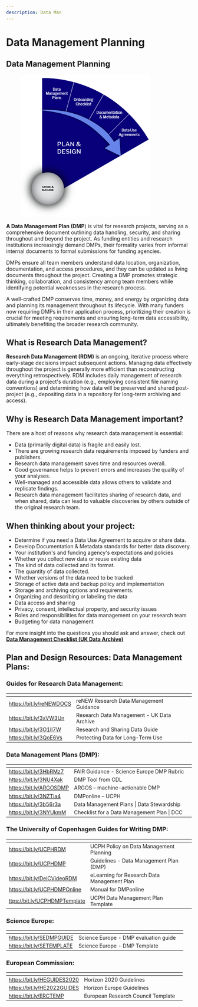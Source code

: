 ```yaml
---
description: Data Man
---
```


# Data Management Planning

## Data Management Planning

<div data-full-width="true">

<figure><img src="../../../../.gitbook/assets/ccc.png" alt=""><figcaption></figcaption></figure>

</div>

**A Data Management Plan (DMP**) is vital for research projects, serving as a comprehensive document outlining data handling, security, and sharing throughout and beyond the project. As funding entities and research institutions increasingly demand DMPs, their formality varies from informal internal documents to formal submissions for funding agencies.

DMPs ensure all team members understand data location, organization, documentation, and access procedures, and they can be updated as living documents throughout the project. Creating a DMP promotes strategic thinking, collaboration, and consistency among team members while identifying potential weaknesses in the research process.

A well-crafted DMP conserves time, money, and energy by organizing data and planning its management throughout its lifecycle. With many funders now requiring DMPs in their application process, prioritizing their creation is crucial for meeting requirements and ensuring long-term data accessibility, ultimately benefiting the broader research community.

## What is Research Data Management?

**Research Data Management (RDM)** is an ongoing, iterative process where early-stage decisions impact subsequent actions. Managing data effectively throughout the project is generally more efficient than reconstructing everything retrospectively. RDM includes daily management of research data during a project's duration (e.g., employing consistent file naming conventions) and determining how data will be preserved and shared post-project (e.g., depositing data in a repository for long-term archiving and access).

## Why is Research Data Management important?

There are a host of reasons why research data management is essential:

* Data (primarily digital data) is fragile and easily lost.
* There are growing research data requirements imposed by funders and publishers.
* Research data management saves time and resources overall.
* Good governance helps to prevent errors and increases the quality of your analyses.
* Well-managed and accessible data allows others to validate and replicate findings.
* Research data management facilitates sharing of research data, and when shared, data can lead to valuable discoveries by others outside of the original research team.

## When thinking about your project:

* Determine if you need a Data Use Agreement to acquire or share data.
* Develop Documentation & Metadata standards for better data discovery.
* Your institution's and funding agency's expectations and policies
* Whether you collect new data or reuse existing data
* The kind of data collected and its format.
* The quantity of data collected.
* Whether versions of the data need to be tracked
* Storage of active data and backup policy and implementation
* Storage and archiving options and requirements.
* Organizing and describing or labeling the data
* Data access and sharing
* Privacy, consent, intellectual property, and security issues
* Roles and responsibilities for data management on your research team
* Budgeting for data management

For more insight into the questions you should ask and answer, check out [**Data Management Checklist (UK Data Archive)**](https://bit.ly/3y93BTV)

## Plan and Design Resources:  Data Management Plans:

### Guides for Research Data Management:

<table data-header-hidden><thead><tr><th></th><th></th><th data-hidden></th></tr></thead><tbody><tr><td><a href="https://bit.ly/reNEWDOCS">https://bit.ly/reNEWDOCS</a></td><td>reNEW Research Data Management Guidance</td><td></td></tr><tr><td><a href="https://bit.ly/3xVW3Un">https://bit.ly/3xVW3Un</a></td><td>Research Data Management - UK Data Archive</td><td></td></tr><tr><td><a href="https://bit.ly/3O1Il7W">https://bit.ly/3O1Il7W</a></td><td>Research and Sharing Data Guide</td><td></td></tr><tr><td><a href="https://bit.ly/3QoE6Vs">https://bit.ly/3QoE6Vs</a></td><td>Protecting Data for Long-Term Use</td><td></td></tr></tbody></table>

### Data Management Plans (DMP):

<table data-header-hidden><thead><tr><th></th><th></th><th data-hidden></th></tr></thead><tbody><tr><td><a href="https://bit.ly/3HbRMz7">https://bit.ly/3HbRMz7</a></td><td>FAIR Guidance - Science Europe DMP Rubric</td><td></td></tr><tr><td><a href="https://bit.ly/3NU4Xak">https://bit.ly/3NU4Xak</a></td><td>DMP Tool from CDL</td><td></td></tr><tr><td><a href="https://bit.ly/ARGOSDMP">https://bit.ly/ARGOSDMP</a></td><td>ARGOS – machine-actionable DMP</td><td></td></tr><tr><td><a href="https://bit.ly/3NZTia4">https://bit.ly/3NZTia4</a></td><td>DMPonline – UCPH</td><td></td></tr><tr><td><a href="https://bit.ly/3b56r3a">https://bit.ly/3b56r3a</a></td><td>Data Management Plans | Data Stewardship</td><td></td></tr><tr><td><a href="https://bit.ly/3NYUkmM">https://bit.ly/3NYUkmM</a></td><td>Checklist for a Data Management Plan | DCC</td><td></td></tr></tbody></table>

### The University of Copenhagen Guides for Writing DMP:

<table data-header-hidden><thead><tr><th></th><th></th><th data-hidden></th></tr></thead><tbody><tr><td><a href="https://bit.ly/UCPHRDM">https://bit.ly/UCPHRDM </a></td><td>UCPH Policy on Data Management Planning</td><td></td></tr><tr><td><a href="https://bit.ly/UCPHDMP">https://bit.ly/UCPHDMP  </a></td><td>Guidelines - Data Management Plan (DMP)</td><td></td></tr><tr><td><a href="https://bit.ly/DeiCVideoRDM">https://bit.ly/DeiCVideoRDM</a></td><td>eLearning for Research Data Management Plan</td><td></td></tr><tr><td><a href="https://bit.ly/UCPHDMPOnline">https://bit.ly/UCPHDMPOnline</a></td><td>Manual for DMPonline</td><td></td></tr><tr><td><a href="https://bit.ly/UCPHDMPTemplate">ttps://bit.ly/UCPHDMPTemplate</a></td><td>UCPH Data Management Plan Template</td><td></td></tr></tbody></table>

### Science Europe:

<table data-header-hidden><thead><tr><th></th><th></th><th data-hidden></th></tr></thead><tbody><tr><td><a href="https://bit.ly/SEDMPGUIDE">https://bit.ly/SEDMPGUIDE</a></td><td>Science Europe - DMP evaluation guide</td><td></td></tr><tr><td><a href="https://bit.ly/SETEMPLATE">https://bit.ly/SETEMPLATE</a></td><td>Science Europe - DMP Template</td><td></td></tr></tbody></table>

### European Commission:

<table data-header-hidden><thead><tr><th></th><th></th><th data-hidden></th></tr></thead><tbody><tr><td><a href="https://bit.ly/HEGUIDES2020">https://bit.ly/HEGUIDES2020</a></td><td>Horizon 2020 Guidelines</td><td></td></tr><tr><td><a href="https://bit.ly/HE2022GUIDES">https://bit.ly/HE2022GUIDES</a></td><td>Horizon Europe Guidelines</td><td></td></tr><tr><td><a href="https://bit.ly/ERCTEMP">https://bit.ly/ERCTEMP</a></td><td>European Research Council Template</td><td></td></tr></tbody></table>

